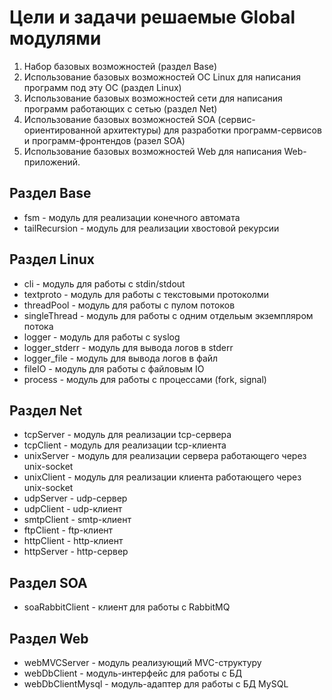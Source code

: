 Цели и задачи решаемые Global модулями
======================================

1. Набор базовых возможностей (раздел Base)
2. Использование базовых возможностей ОС Linux для написания программ под эту ОС (раздел Linux)
3. Использование базовых возможностей сети для написания программ работающих с сетью (раздел Net)
4. Использование базовых возможностей SOA (сервис-ориентированной архитектуры) для разработки программ-сервисов и программ-фронтендов (разел SOA)
5. Использование базовых возможностей Web для написания Web-приложений.

## Раздел Base

* fsm - модуль для реализации конечного автомата
* tailRecursion - модуль для реализации хвостовой рекурсии

## Раздел Linux

* cli - модуль для работы с stdin/stdout
* textproto - модуль для работы с текстовыми протоколми
* threadPool - модуль для работы с пулом потоков
* singleThread - модуль для работы с одним отдельым экземпляром потока
* logger - модуль для работы с syslog
* logger_stderr - модуль для вывода логов в stderr
* logger_file - модуль для вывода логов в файл
* fileIO - модуль для работы с файловым IO
* process - модуль для работы с процессами (fork, signal)

## Раздел Net

* tcpServer - модуль для реализации tcp-сервера
* tcpClient - модуль для реализации tcp-клиента
* unixServer - модуль для реализации сервера работающего через unix-socket
* unixClient - модуль для реализации клиента работающего через unix-socket
* udpServer - udp-сервер
* udpClient - udp-клиент
* smtpClient - smtp-клиент
* ftpClient - ftp-клиент
* httpClient - http-клиент
* httpServer - http-сервер

## Раздел SOA

* soaRabbitClient - клиент для работы с RabbitMQ

## Раздел Web

* webMVCServer - модуль реализующий MVC-структуру
* webDbClient - модуль-интерфейс для работы с БД
* webDbClientMysql - модуль-адаптер для работы с БД MySQL

